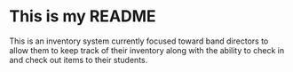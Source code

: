 # This is my README

This is an inventory system currently focused toward band directors to allow them to keep track of their inventory along with the ability to check in and check out items to their students.